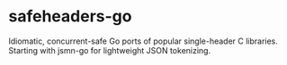 # safeheaders-go
Idiomatic, concurrent-safe Go ports of popular single-header C libraries. Starting with jsmn-go for lightweight JSON tokenizing.
